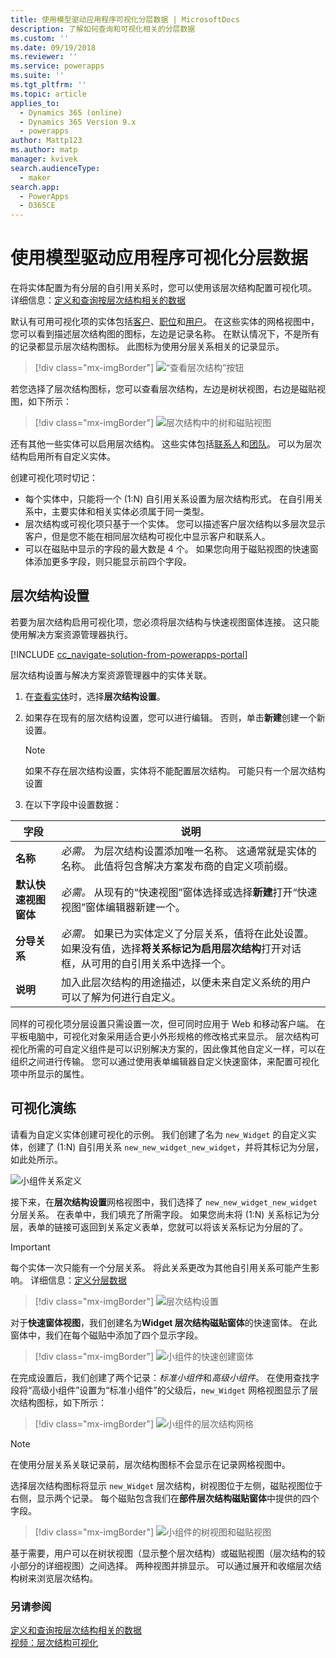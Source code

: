 ```yaml
---
title: 使用模型驱动应用程序可视化分层数据 | MicrosoftDocs
description: 了解如何查询和可视化相关的分层数据
ms.custom: ''
ms.date: 09/19/2018
ms.reviewer: ''
ms.service: powerapps
ms.suite: ''
ms.tgt_pltfrm: ''
ms.topic: article
applies_to:
  - Dynamics 365 (online)
  - Dynamics 365 Version 9.x
  - powerapps
author: Mattp123
ms.author: matp
manager: kvivek
search.audienceType:
  - maker
search.app:
  - PowerApps
  - D365CE
---
```

# <a name="visualize-hierarchical-data-with-model-driven-apps"></a>使用模型驱动应用程序可视化分层数据

在将实体配置为有分层的自引用关系时，您可以使用该层次结构配置可视化项。 详细信息：[定义和查询按层次结构相关的数据](../common-data-service/define-query-hierarchical-data.md)

默认有可用可视化项的实体包括[客户](/powerapps/developer/common-data-service/reference/entities/account)、[职位](/powerapps/developer/common-data-service/reference/entities/position)和[用户](/powerapps/developer/common-data-service/reference/entities/systemuser)。 在这些实体的网格视图中，您可以看到描述层次结构图的图标，左边是记录名称。 在默认情况下，不是所有的记录都显示层次结构图标。 此图标为使用分层关系相关的记录显示。  
> [!div class="mx-imgBorder"] 
> ![“查看层次结构”按钮](media/view-hierarchy-button.png)  
  
 若您选择了层次结构图标，您可以查看层次结构，左边是树状视图，右边是磁贴视图，如下所示：  
  
> [!div class="mx-imgBorder"] 
> ![层次结构中的树和磁贴视图](media/tree-view-and-tile-view-in-hierarchy.png)  
  
 还有其他一些实体可以启用层次结构。 这些实体包括[联系人](/powerapps/developer/common-data-service/reference/entities/contact)和[团队](/powerapps/developer/common-data-service/reference/entities/team)。 可以为层次结构启用所有自定义实体。  
  
创建可视化项时切记：  
  
- 每个实体中，只能将一个 (1:N) 自引用关系设置为层次结构形式。 在自引用关系中，主要实体和相关实体必须属于同一类型。  
- 层次结构或可视化项只基于一个实体。 您可以描述客户层次结构以多层次显示客户，但是您不能在相同层次结构可视化中显示客户和联系人。 
- 可以在磁贴中显示的字段的最大数是 4 个。 如果您向用于磁贴视图的快速窗体添加更多字段，则只能显示前四个字段。 

## <a name="hierarchy-settings"></a>层次结构设置

若要为层次结构启用可视化项，您必须将层次结构与快速视图窗体连接。 这只能使用解决方案资源管理器执行。

[!INCLUDE [cc_navigate-solution-from-powerapps-portal](../../includes/cc_navigate-solution-from-powerapps-portal.md)]

层次结构设置与解决方案资源管理器中的实体关联。 

1. 在[查看实体](../common-data-service/create-edit-entities-solution-explorer.md#view-entities)时，选择**层次结构设置**。
2. 如果存在现有的层次结构设置，您可以进行编辑。 否则，单击**新建**创建一个新设置。
    
    > [!NOTE]
    > 如果不存在层次结构设置，实体将不能配置层次结构。
    >可能只有一个层次结构设置 

1. 在以下字段中设置数据：

|字段|说明|
|--|--|
|**名称**|*必需。* 为层次结构设置添加唯一名称。 这通常就是实体的名称。 此值将包含解决方案发布商的自定义项前缀。|
|**默认快速视图窗体**|*必需。* 从现有的“快速视图”窗体选择或选择**新建**打开“快速视图”窗体编辑器新建一个。|
|**分导关系**|*必需。* 如果已为实体定义了分层关系，值将在此处设置。 如果没有值，选择**将关系标记为启用层次结构**打开对话框，从可用的自引用关系中选择一个。|
|**说明**|加入此层次结构的用途描述，以便未来自定义系统的用户可以了解为何进行自定义。|
    

同样的可视化项分层设置只需设置一次，但可同时应用于 Web 和移动客户端。 在平板电脑中，可视化对象采用适合更小外形规格的修改格式来显示。 层次结构可视化所需的可自定义组件是可以识别解决方案的，因此像其他自定义一样，可以在组织之间进行传输。 您可以通过使用表单编辑器自定义快速窗体，来配置可视化项中所显示的属性。
  
## <a name="visualization-walk-through"></a>可视化演练

请看为自定义实体创建可视化的示例。 我们创建了名为 `new_Widget` 的自定义实体，创建了 (1:N) 自引用关系 `new_new_widget_new_widget`，并将其标记为分层，如此处所示。  
  
![小组件关系定义](media/widget-relationship-definition.png)  
  
接下来，在**层次结构设置**网格视图中，我们选择了 `new_new_widget_new_widget` 分层关系。 在表单中，我们填充了所需字段。 如果您尚未将 (1:N) 关系标记为分层，表单的链接可返回到关系定义表单，您就可以将该关系标记为分层的了。  

> [!IMPORTANT]
> 每个实体一次只能有一个分层关系。 将此关系更改为其他自引用关系可能产生影响。 详细信息：[定义分层数据](../common-data-service/define-query-hierarchical-data.md#define-hierarchical-data)

> [!div class="mx-imgBorder"] 
> ![层次结构设置](media/hierarchy-settings.png)  
  
对于**快速窗体视图**，我们创建名为**Widget 层次结构磁贴窗体**的快速窗体。 在此窗体中，我们在每个磁贴中添加了四个显示字段。  

> [!div class="mx-imgBorder"] 
> ![小组件的快速创建窗体](media/create-quickform.png)  
  
在完成设置后，我们创建了两个记录：*标准小组件*和*高级小组件*。 在使用查找字段将“高级小组件”设置为“标准小组件”的父级后，`new_Widget` 网格视图显示了层次结构图标，如下所示：  

> [!div class="mx-imgBorder"] 
> ![小组件的层次结构网格](media/widget-hierarchy-grid.png)  
  
> [!NOTE]
>  在使用分层关系关联记录前，层次结构图标不会显示在记录网格视图中。  
  
选择层次结构图标将显示 `new_Widget` 层次结构，树视图位于左侧，磁贴视图位于右侧，显示两个记录。 每个磁贴包含我们在**部件层次结构磁贴窗体**中提供的四个字段。  

> [!div class="mx-imgBorder"] 
> ![小组件的树视图和磁贴视图](media/widget-tree-tiles.png)  

基于需要，用户可以在树状视图（显示整个层次结构）或磁贴视图（层次结构的较小部分的详细视图）之间选择。 两种视图并排显示。 可以通过展开和收缩层次结构树来浏览层次结构。 

### <a name="see-also"></a>另请参阅 

[定义和查询按层次结构相关的数据](../common-data-service/define-query-hierarchical-data.md)<br />
[视频：层次结构可视化](http://www.youtube.com/watch?v=_dGBE6icLNw&index=9&list=PLC3591A8FE4ADBE07)
